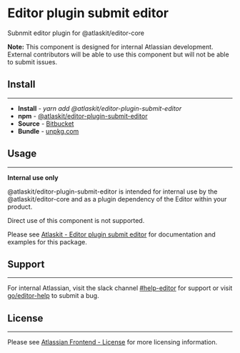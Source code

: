 # Editor plugin submit editor

Subnmit editor plugin for @atlaskit/editor-core

**Note:** This component is designed for internal Atlassian development.
External contributors will be able to use this component but will not be able to submit issues.

## Install

---

- **Install** - *yarn add @atlaskit/editor-plugin-submit-editor*
- **npm** - [@atlaskit/editor-plugin-submit-editor](https://www.npmjs.com/package/@atlaskit/editor-plugin-submit-editor)
- **Source** - [Bitbucket](https://bitbucket.org/atlassian/atlassian-frontend/src/master/packages/editor/editor-plugin-submit-editor)
- **Bundle** - [unpkg.com](https://unpkg.com/@atlaskit/editor-plugin-submit-editor/dist/)

## Usage

---
**Internal use only**

@atlaskit/editor-plugin-submit-editor is intended for internal use by the @atlaskit/editor-core and as a plugin dependency of the Editor within your product.

Direct use of this component is not supported.

Please see [Atlaskit - Editor plugin submit editor](https://atlaskit.atlassian.com/packages/editor/editor-plugin-submit-editor) for documentation and examples for this package.

## Support

---
For internal Atlassian, visit the slack channel [#help-editor](https://atlassian.slack.com/archives/CFG3PSQ9E) for support or visit [go/editor-help](https://go/editor-help) to submit a bug.

## License

---
 Please see [Atlassian Frontend - License](https://hello.atlassian.net/wiki/spaces/AF/pages/2589099144/Documentation#Platform-License) for more licensing information.
